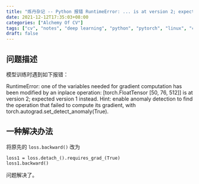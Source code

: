 ```yaml
---
title: "炼丹杂记 -- Python 报错 RuntimeError: ... is at version 2; expected version 1 ... 的一种解决办法"
date: 2021-12-12T17:35:03+08:00
categories: ["Alchemy Of CV"]
tags: ["cv", "notes", "deep learning", "python", "pytorch", "linux", "cuda"]
draft: false
---
```


## 问题描述

模型训练时遇到如下报错：  

RuntimeError: one of the variables needed for gradient computation has been modified by an inplace operation: [torch.FloatTensor [50, 76, 512]] is at version 2; expected version 1 instead. Hint: enable anomaly detection to find the operation that failed to compute its gradient, with torch.autograd.set_detect_anomaly(True).

## 一种解决办法

将原先的 `loss.backward()` 改为  

```
loss1 = loss.detach_().requires_grad_(True)
loss1.backward()
```

问题解决了。  
